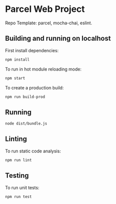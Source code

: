 # Parcel Web Project

Repo Template: parcel, mocha-chai, eslint.

## Building and running on localhost

First install dependencies:

```sh
npm install
```

To run in hot module reloading mode:

```sh
npm start
```

To create a production build:

```sh
npm run build-prod
```

## Running

```sh
node dist/bundle.js
```

## Linting

To run static code analysis:

```sh
npm run lint
```

## Testing

To run unit tests:

```sh
npm run test
```
